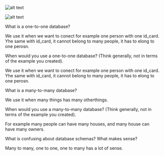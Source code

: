 ![alt text](./imgs/one-to-one.png)

![alt text](./imgs.many-to-many.png)







What is a one-to-one database?

We use it when we want to conect for example one person with one id_card. Yhe same with id_card, it cannot belong to many people, it has to elong to one perosn. 

When would you use a one-to-one database? (Think generally, not in terms of the example you created).

We use it when we want to conect for example one person with one id_card. Yhe same with id_card, it cannot belong to many people, it has to elong to one perosn. 

What is a many-to-many database?

We use it when many things has many otherthings.

When would you use a many-to-many database? (Think generally, not in terms of the example you created).

For example many people can have many houses, and many house can have many owners. 


What is confusing about database schemas? What makes sense?

Many to many, one to one, one to many has a lot of sense. 